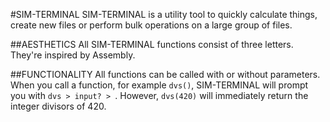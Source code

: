 #SIM-TERMINAL
SIM-TERMINAL is a utility tool to quickly calculate things, create new files or perform bulk operations on a large group of files.

##AESTHETICS
All SIM-TERMINAL functions consist of three letters.
They're inspired by Assembly.

##FUNCTIONALITY
All functions can be called with or without parameters.
When you call a function, for example ```dvs()```, SIM-TERMINAL will prompt you with ```dvs > input? > ```.
However, ```dvs(420)``` will immediately return the integer divisors of 420.
